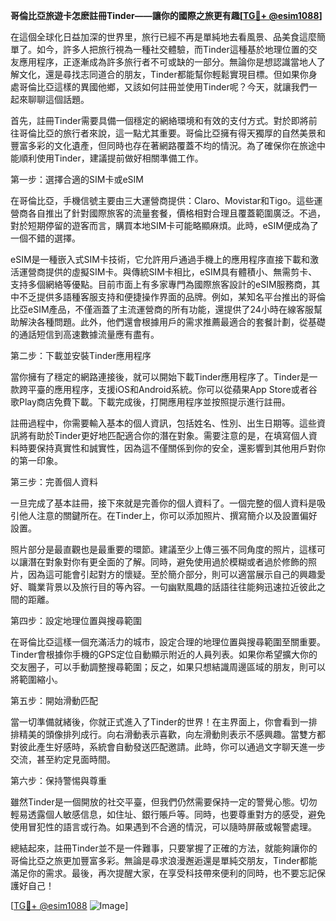 **哥倫比亞旅遊卡怎麽註冊Tinder——讓你的國際之旅更有趣[[TG💪+ @esim1088](https://t.me/s/esim1088)]**

在這個全球化日益加深的世界里，旅行已經不再是單純地去看風景、品美食這麼簡單了。如今，許多人把旅行視為一種社交體驗，而Tinder這種基於地理位置的交友應用程序，正逐漸成為許多旅行者不可或缺的一部分。無論你是想認識當地人了解文化，還是尋找志同道合的朋友，Tinder都能幫你輕鬆實現目標。但如果你身處哥倫比亞這樣的異國他鄉，又該如何註冊並使用Tinder呢？今天，就讓我們一起來聊聊這個話題。

首先，註冊Tinder需要具備一個穩定的網絡環境和有效的支付方式。對於即將前往哥倫比亞的旅行者來說，這一點尤其重要。哥倫比亞擁有得天獨厚的自然美景和豐富多彩的文化遺產，但同時也存在著網路覆蓋不均的情況。為了確保你在旅途中能順利使用Tinder，建議提前做好相關準備工作。

第一步：選擇合適的SIM卡或eSIM

在哥倫比亞，手機信號主要由三大運營商提供：Claro、Movistar和Tigo。這些運營商各自推出了針對國際旅客的流量套餐，價格相對合理且覆蓋範圍廣泛。不過，對於短期停留的遊客而言，購買本地SIM卡可能略顯麻煩。此時，eSIM便成為了一個不錯的選擇。

eSIM是一種嵌入式SIM卡技術，它允許用戶通過手機上的應用程序直接下載和激活運營商提供的虛擬SIM卡。與傳統SIM卡相比，eSIM具有體積小、無需剪卡、支持多個網絡等優點。目前市面上有多家專門為國際旅客設計的eSIM服務商，其中不乏提供多語種客服支持和便捷操作界面的品牌。例如，某知名平台推出的哥倫比亞eSIM產品，不僅涵蓋了主流運營商的所有功能，還提供了24小時在線客服幫助解決各種問題。此外，他們還會根據用戶的需求推薦最適合的套餐計劃，從基礎的通話短信到高速數據流量應有盡有。

第二步：下載並安裝Tinder應用程序

當你擁有了穩定的網路連接後，就可以開始下載Tinder應用程序了。Tinder是一款跨平臺的應用程序，支援iOS和Android系統。你可以從蘋果App Store或者谷歌Play商店免費下載。下載完成後，打開應用程序並按照提示進行註冊。

註冊過程中，你需要輸入基本的個人資訊，包括姓名、性別、出生日期等。這些資訊將有助於Tinder更好地匹配適合你的潛在對象。需要注意的是，在填寫個人資料時要保持真實性和誠實性，因為這不僅關係到你的安全，還影響到其他用戶對你的第一印象。

第三步：完善個人資料

一旦完成了基本註冊，接下來就是完善你的個人資料了。一個完整的個人資料是吸引他人注意的關鍵所在。在Tinder上，你可以添加照片、撰寫簡介以及設置偏好設置。

照片部分是最直觀也是最重要的環節。建議至少上傳三張不同角度的照片，這樣可以讓潛在對象對你有更全面的了解。同時，避免使用過於模糊或者過於修飾的照片，因為這可能會引起對方的懷疑。至於簡介部分，則可以適當展示自己的興趣愛好、職業背景以及旅行目的等內容。一句幽默風趣的話語往往能夠迅速拉近彼此之間的距離。

第四步：設定地理位置與搜尋範圍

在哥倫比亞這樣一個充滿活力的城市，設定合理的地理位置與搜尋範圍至關重要。Tinder會根據你手機的GPS定位自動顯示附近的人員列表。如果你希望擴大你的交友圈子，可以手動調整搜尋範圍；反之，如果只想結識周邊區域的朋友，則可以將範圍縮小。

第五步：開始滑動匹配

當一切準備就緒後，你就正式進入了Tinder的世界！在主界面上，你會看到一排排精美的頭像排列成行。向右滑動表示喜歡，向左滑動則表示不感興趣。當雙方都對彼此產生好感時，系統會自動發送匹配邀請。此時，你可以通過文字聊天進一步交流，甚至約定見面時間。

第六步：保持警惕與尊重

雖然Tinder是一個開放的社交平臺，但我們仍然需要保持一定的警覺心態。切勿輕易透露個人敏感信息，如住址、銀行賬戶等。同時，也要尊重對方的感受，避免使用冒犯性的語言或行為。如果遇到不合適的情況，可以隨時屏蔽或報警處理。

總結起來，註冊Tinder並不是一件難事，只要掌握了正確的方法，就能夠讓你的哥倫比亞之旅更加豐富多彩。無論是尋求浪漫邂逅還是單純交朋友，Tinder都能滿足你的需求。最後，再次提醒大家，在享受科技帶來便利的同時，也不要忘記保護好自己！

[[TG💪+ @esim1088](https://t.me/s/esim1088) ![Image](https://i.postimg.cc/4NQfJmqS/Snipaste-2025-05-13-00-14-12.png)]